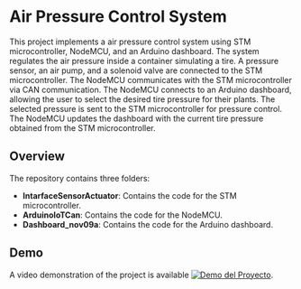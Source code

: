# Air Pressure Control System

This project implements a air pressure control system using STM microcontroller, NodeMCU, and an Arduino dashboard. The system regulates the air pressure inside a container simulating a tire. A pressure sensor, an air pump, and a solenoid valve are connected to the STM microcontroller. The NodeMCU communicates with the STM microcontroller via CAN communication. The NodeMCU connects to an Arduino dashboard, allowing the user to select the desired tire pressure for their plants. The selected pressure is sent to the STM microcontroller for pressure control. The NodeMCU updates the dashboard with the current tire pressure obtained from the STM microcontroller.

## Overview

The repository contains three folders:
- **IntarfaceSensorActuator**: Contains the code for the STM microcontroller.
- **ArduinoIoTCan**: Contains the code for the NodeMCU.
- **Dashboard_nov09a**: Contains the code for the Arduino dashboard.

## Demo

A video demonstration of the project is available [![Demo del Proyecto](http://img.youtube.com/vi/0Lf6t5LeqJk/0.jpg)](https://youtu.be/0Lf6t5LeqJk).
